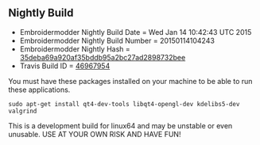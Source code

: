 
Nightly Build
------------------------------

* Embroidermodder Nightly Build Date = Wed Jan 14 10:42:43 UTC 2015
* Embroidermodder Nightly Build Number = 20150114104243
* Embroidermodder Nightly Hash = [35deba69a920af35bddb95a2bc27ad2898732bee](https://github.com/Embroidermodder/Embroidermodder/commit/35deba69a920af35bddb95a2bc27ad2898732bee)
* Travis Build ID = [46967954](https://travis-ci.org/Embroidermodder/Embroidermodder/builds/46967954)

You must have these packages installed on your machine to be able to run these applications.
```
sudo apt-get install qt4-dev-tools libqt4-opengl-dev kdelibs5-dev valgrind
```

This is a development build for linux64 and may be unstable or even unusable.
USE AT YOUR OWN RISK AND HAVE FUN!

